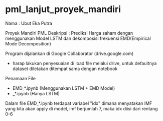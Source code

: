 # pml_lanjut_proyek_mandiri
Nama : Ubut Eka Putra

Proyek Mandiri PML
Deskripsi : Prediksi Harga saham dengan menggunakan Model LSTM dan dekomposisi frekuensi EMD(Empirical Mode Decomposition)

Program dijalankan di Google Collaborator (drive.google.com)

- harap lakukan penyesuaian di load file melalui drive, untuk defaultnya dataset diletakan ditempat sama dengan notebook

Penamaan File
- EMD_*.ipynb (Menggunakan LSTM + EMD Model)
- _*.ipynb (Hanya LSTM)

Dalam file EMD_*.ipynb terdapat variabel "idx" dimana menyatakan IMF yang kita akan apply di model, imf berjumlah 7, maka idx diisi dari rentang 0-6
